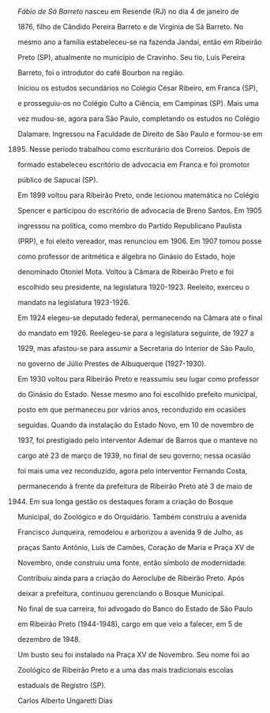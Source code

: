 

*Fábio de Sá Barreto* nasceu em Resende (RJ) no dia 4 de janeiro de

1876, filho de Cândido Pereira Barreto e de Virgínia de Sá Barreto. No

mesmo ano a família estabeleceu-se na fazenda Jandaí, então em Ribeirão

Preto (SP), atualmente no município de Cravinho. Seu tio, Luís Pereira

Barreto, foi o introdutor do café Bourbon na região.



Iniciou os estudos secundários no Colégio César Ribeiro, em Franca (SP),

e prosseguiu-os no Colégio Culto a Ciência, em Campinas (SP). Mais uma

vez mudou-se, agora para São Paulo, completando os estudos no Colégio

Dalamare. Ingressou na Faculdade de Direito de São Paulo e formou-se em

1895. Nesse período trabalhou como escriturário dos Correios. Depois de

formado estabeleceu escritório de advocacia em Franca e foi promotor

público de Sapucaí (SP).



Em 1899 voltou para Ribeirão Preto, onde lecionou matemática no Colégio

Spencer e participou do escritório de advocacia de Breno Santos. Em 1905

ingressou na política, como membro do Partido Republicano Paulista

(PRP), e foi eleito vereador, mas renunciou em 1906. Em 1907 tomou posse

como professor de aritmética e álgebra no Ginásio do Estado, hoje

denominado Otoniel Mota. Voltou à Câmara de Ribeirão Preto e foi

escolhido seu presidente, na legislatura 1920-1923. Reeleito, exerceu o

mandato na legislatura 1923-1926.



Em 1924 elegeu-se deputado federal, permanecendo na Câmara até o final

do mandato em 1926. Reelegeu-se para a legislatura seguinte, de 1927 a

1929, mas afastou-se para assumir a Secretaria do Interior de São Paulo,

no governo de Júlio Prestes de Albuquerque (1927-1930).



Em 1930 voltou para Ribeirão Preto e reassumiu seu lugar como professor

do Ginásio do Estado. Nesse mesmo ano foi escolhido prefeito municipal,

posto em que permaneceu por vários anos, reconduzido em ocasiões

seguidas. Quando da instalação do Estado Novo, em 10 de novembro de

1937, foi prestigiado pelo interventor Ademar de Barros que o manteve no

cargo até 23 de março de 1939, no final de seu governo; nessa ocasião

foi mais uma vez reconduzido, agora pelo interventor Fernando Costa,

permanecendo à frente da prefeitura de Ribeirão Preto até 3 de maio de

1944. Em sua longa gestão os destaques foram a criação do Bosque

Municipal, do Zoológico e do Orquidário. Também construiu a avenida

Francisco Junqueira, remodelou e arborizou a avenida 9 de Julho, as

praças Santo Antônio, Luís de Camões, Coração de Maria e Praça XV de

Novembro, onde construiu uma fonte, então símbolo de modernidade.

Contribuiu ainda para a criação do Aeroclube de Ribeirão Preto. Após

deixar a prefeitura, continuou gerenciando o Bosque Municipal.



No final de sua carreira, foi advogado do Banco do Estado de São Paulo

em Ribeirão Preto (1944-1948), cargo em que veio a falecer, em 5 de

dezembro de 1948.



Um busto seu foi instalado na Praça XV de Novembro. Seu nome foi ao

Zoológico de Ribeirão Preto e a uma das mais tradicionais escolas

estaduais de Registro (SP).



Carlos Alberto Ungaretti Dias



